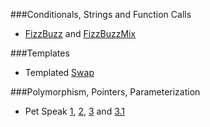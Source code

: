 ###Conditionals, Strings and Function Calls
 - [FizzBuzz][fb] and [FizzBuzzMix][fbm] 
 
[fb]: https://cloudcoder.kgisl.com/cloudcoder/#exercise?c=30,p=971
[fbm]: https://cloudcoder.kgisl.com/cloudcoder/#exercise?c=30,p=972


###Templates
 - Templated [Swap][swap]

[swap]: https://cloudcoder.kgisl.com/cloudcoder/#exercise?c=2,p=262
 

###Polymorphism, Pointers, Parameterization 
 - Pet Speak [1][p1], [2][p2], [3][p3] and [3.1][p31]
 
 
[p1]: https://cloudcoder.kgisl.com/cloudcoder/#exercise?c=18,p=520
[p2]: https://cloudcoder.kgisl.com/cloudcoder/#exercise?c=18,p=521
[p3]: https://cloudcoder.kgisl.com/cloudcoder/#exercise?c=18,p=522
[p31]: https://cloudcoder.kgisl.com/cloudcoder/#exercise?c=18,p=770

